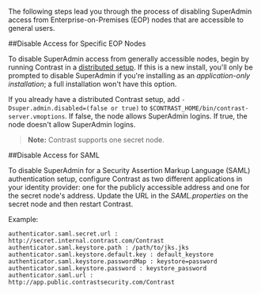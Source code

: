 <!--
title: "Disable SuperAdmin Access to Other Administrators"
description: "EOP guide for disabling SuperAdmin accounts"
tags: "SuperAdmin EOP disable permissions"
-->

The following steps lead you through the process of disabling SuperAdmin access from Enterprise-on-Premises (EOP) nodes that are accessible to general users.  

##Disable Access for Specific EOP Nodes

To disable SuperAdmin access from generally accessible nodes, begin by running Contrast in a [distributed setup](https://docs.contrastsecurity.com/admin_tsinstall.html#dist). If this is a new install, you'll only be prompted to disable SuperAdmin if you're installing as an *application-only installation*; a full installation won't have this option.

If you already have a distributed Contrast setup, add `-Dsuper.admin.disabled=(false or true)` to `$CONTRAST_HOME/bin/contrast-server.vmoptions`. If false, the node allows SuperAdmin logins. If true, the node doesn't allow SuperAdmin logins. 

>**Note:** Contrast supports one secret node.

##Disable Access for SAML 

To disable SuperAdmin for a Security Assertion Markup Language (SAML) authentication setup, configure Contrast as two different applications in your identity provider: one for the publicly accessible address and one for the secret node's address. Update the URL in the *SAML.properties* on the secret node and then restart Contrast. 

Example:

```
authenticator.saml.secret.url : http://secret.internal.contrast.com/Contrast
authenticator.saml.keystore.path : /path/to/jks.jks
authenticator.saml.keystore.default.key : default_keystore
authenticator.saml.keystore.passwordMap : keystore=password
authenticator.saml.keystore.password : keystore_password
authenticator.saml.url : http://app.public.contrastsecurity.com/Contrast

```